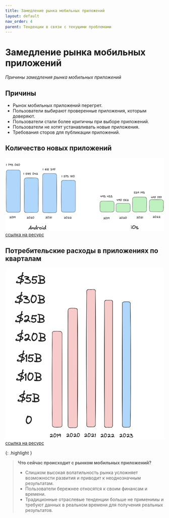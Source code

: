 ```yaml
---
title: Замедление рынка мобильных приложений
layout: default
nav_order: 4
parent: Тенденции в связи с текущими проблемами
---
```


# Замедление рынка мобильных приложений

_Причины замедления рынка мобильных приложений_

## Причины

- Рынок мобильных приложений перегрет.
- Пользователи выбирают проверенные приложения, которым доверяют.
- Пользователи стали более критичны при выборе приложений.
- Пользователи не хотят устанавливать новые приложения.
- Требования сторов для публикации приложений.

## Количество новых приложений

![Количество новых приложений](/assets/images/number_of_newapps.png "Количество новых приложений")
[ссылка на ресурс](https://asomobile.net/en/blog/global-economic-trends-and-the-mobile-application-market/)

## Потребительские расходы в приложениях по кварталам

![Потребительские расходы в приложениях по кварталам](/assets/images/consumer_spend.png "Потребительские расходы в приложениях по кварталам")
[ссылка на ресурс](https://asomobile.net/en/blog/global-economic-trends-and-the-mobile-application-market/)

{: .highlight }
> **Что сейчас происходит с рынком мобильных приложений?**
> - Слишком высокая волатильность рынка усложняет возможности развития и приводит к неоднозначным результатам.
> - Пользователи бережнее относятся к своим финансам и времени.
> - Традиционные отраслевые тенденции больше не применимы и требуют данных в реальном времени для получения реальных результатов.